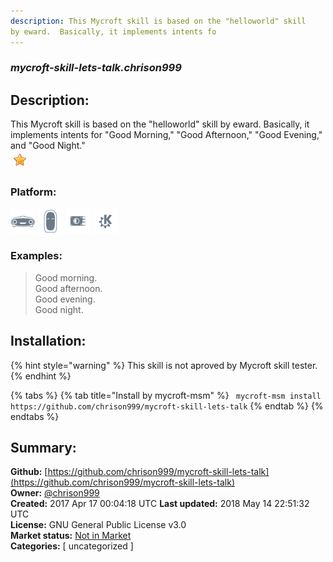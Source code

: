 ```yaml
---
description: This Mycroft skill is based on the "helloworld" skill
by eward.  Basically, it implements intents fo
---
```


### _mycroft-skill-lets-talk.chrison999_  
## Description:  
This Mycroft skill is based on the "helloworld" skill
by eward.  Basically, it implements intents for "Good
Morning," "Good Afternoon," "Good Evening," and "Good Night."  
![](../.gitbook/assets/star.png)  
  
### Platform:  
 ![Mark I](../.gitbook/assets/mark-1-icon.png)  ![Mark II](../.gitbook/assets/mark-2-icon.png)  ![Picroft](../.gitbook/assets/picroft-icon.png)  ![plasmoid](../.gitbook/assets/kde.png)   
### Examples:  
> Good morning.  
> Good afternoon.  
> Good evening.  
> Good night.  
  
## Installation:  
{% hint style="warning" %}
This skill is not aproved by Mycroft skill tester.
{% endhint %}
    
{% tabs %}
{% tab title="Install by mycroft-msm" %}
``` mycroft-msm install https://github.com/chrison999/mycroft-skill-lets-talk```
{% endtab %}
  {% endtabs %}
    
## Summary:  
**Github:** [https://github.com/chrison999/mycroft-skill-lets-talk](https://github.com/chrison999/mycroft-skill-lets-talk)  
**Owner:** [@chrison999](https://github.com/chrison999)  
**Created:** 2017 Apr 17 00:04:18 UTC  **Last updated:** 2018 May 14 22:51:32 UTC  
**License:** GNU General Public License v3.0  
**Market status:** [Not in Market](https://market.mycroft.ai/skill/)  
**Categories:** [ uncategorized ]   
